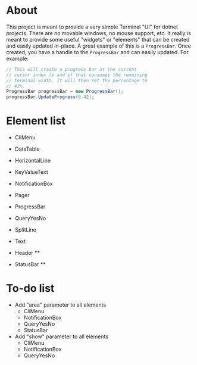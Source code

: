 # About
This project is meant to provide a very simple Terminal "UI" for dotnet 
projects. There are no movable windows, no mouse support, etc. It really 
is meant to provide some useful "widgets" or "elements" that can be created 
and easily updated in-place. A great example of this is a `ProgressBar`. 
Once created, you have a handle to the `ProgressBar` and can easily 
updated. For example:

```csharp
// This will create a progress bar at the current
// cursor index (x and y) that consumes the remaining
// terminal width. It will then set the percentage to
// 42%.
ProgressBar progressBar = new ProgressBar();
progressBar.UpdateProgress(0.42);
```

# Element list
  * CliMenu
  * DataTable
  * HorizontalLine
  * KeyValueText
  * NotificationBox
  * Pager
  * ProgressBar
  * QueryYesNo
  * SplitLine
  * Text

  * Header **
  * StatusBar **


# To-do list
* Add "area" parameter to all elements
  * CliMenu
  * NotificationBox
  * QueryYesNo
  * StatusBar
* Add "show" parameter to all elements
  * CliMenu
  * NotificationBox
  * QueryYesNo
